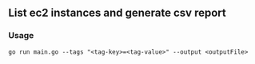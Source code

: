 ## List ec2 instances and generate csv report

### Usage 
```
go run main.go --tags "<tag-key>=<tag-value>" --output <outputFile>
```

